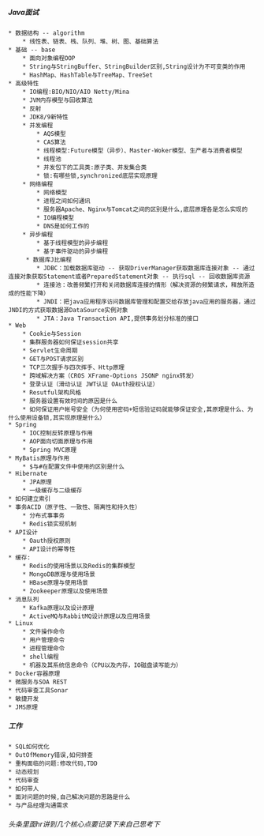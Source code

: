 ##### Java面试
    * 数据结构 -- algorithm
        * 线性表、链表、栈、队列、堆、树、图、基础算法
    * 基础 -- base
        * 面向对象编程OOP
        * String与StringBuffer、StringBuilder区别,String设计为不可变类的作用
        * HashMap、HashTable与TreeMap、TreeSet
    * 高级特性
        * IO编程:BIO/NIO/AIO Netty/Mina
        * JVM内存模型与回收算法
        * 反射
        * JDK8/9新特性
        * 并发编程
            * AQS模型
            * CAS算法
            * 线程模型:Future模型（异步）、Master-Woker模型、生产者与消费者模型
            * 线程池
            * 并发包下的工具类:原子类、并发集合类
            * 锁:有哪些锁,synchronized底层实现原理
        * 网络编程
            * 网络模型
            * 进程之间如何通讯
            * 服务器Apache、Nginx与Tomcat之间的区别是什么,底层原理各是怎么实现的
            * IO编程模型
            * DNS是如何工作的
        * 异步编程
            * 基于线程模型的异步编程
            * 基于事件驱动的异步编程
         * 数据库J比编程
            * JDBC：加载数据库驱动 -- 获取DriverManager获取数据库连接对象 -- 通过连接对象获取Statement或者PreparedStatement对象 -- 执行sql -- 回收数据库资源
            * 连接池：改善频繁打开和关闭数据库连接的情形（解决资源的频繁请求，释放所造成的性能下降）
            * JNDI：把java应用程序访问数据库管理和配置交给存放java应用的服务器，通过JNDI的方式获取数据源DataSource实例对象
            * JTA：Java Transaction API,提供事务划分标准的接口
    * Web
        * Cookie与Session
        * 集群服务器如何保证session共享
        * Servlet生命周期
        * GET与POST请求区别
        * TCP三次握手与四次挥手、Http原理
        * 跨域解决方案（CROS XFrame-Options JSONP nginx转发）
        * 登录认证（滑动认证 JWT认证 OAuth授权认证）
        * Resutful架构风格
        * 服务器设置有效时间的原因是什么
        * 如何保证用户帐号安全（为何使用密码+短信验证码就能够保证安全,其原理是什么、为什么使用设备锁,其实现原理是什么）
    * Spring
        * IOC控制反转原理与作用
        * AOP面向切面原理与作用
        * Spring MVC原理
    * MyBatis原理与作用
        * $与#在配置文件中使用的区别是什么
    * Hibernate
        * JPA原理
        * 一级缓存与二级缓存
    * 如何建立索引
    * 事务ACID（原子性、一致性、隔离性和持久性）
        * 分布式事事务
        * Redis锁实现机制
    * API设计
        * Oauth授权原则
        * API设计的幂等性
    * 缓存:
        * Redis的使用场景以及Redis的集群模型
        * MongoDB原理与使用场景
        * HBase原理与使用场景
        * Zookeeper原理以及使用场景
    * 消息队列
        * Kafka原理以及设计原理
        * ActiveMQ与RabbitMQ设计原理以及应用场景
    * Linux
        * 文件操作命令
        * 用户管理命令
        * 进程管理命令
        * shell编程
        * 机器及其系统信息命令（CPU以及内存，IO磁盘读写能力）
    * Docker容器原理
    * 微服务与SOA REST
    * 代码审查工具Sonar
    * 敏捷开发
    * JMS原理
    
##### 工作
    * SQL如何优化
    * OutOfMemory错误,如何排查
    * 重构面临的问题:修改代码,TDD
    * 动态规划
    * 代码审查
    * 如何带人
    * 面对问题的时候,自己解决问题的思路是什么
    * 与产品经理沟通需求

###### 头条里面hr讲到几个核心点要记录下来自己思考下